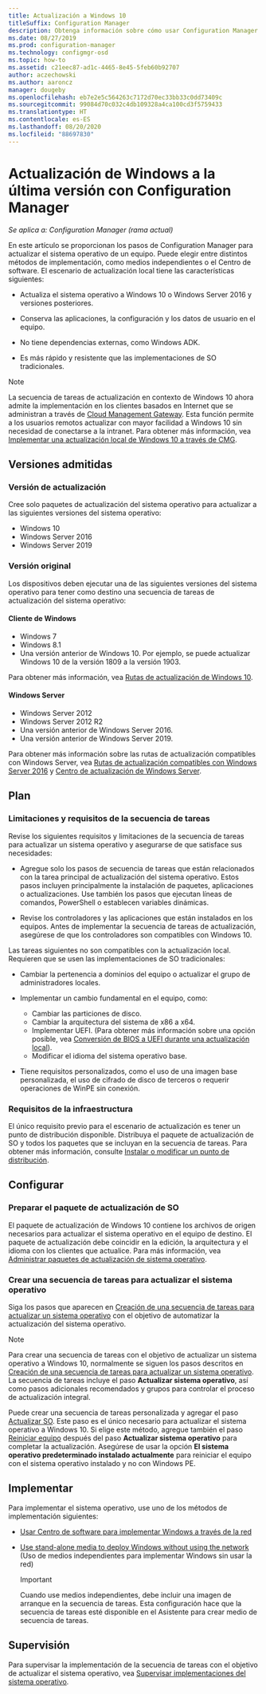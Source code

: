 ```yaml
---
title: Actualización a Windows 10
titleSuffix: Configuration Manager
description: Obtenga información sobre cómo usar Configuration Manager para actualizar un sistema operativo de Windows 7 o una versión posterior a Windows 10.
ms.date: 08/27/2019
ms.prod: configuration-manager
ms.technology: configmgr-osd
ms.topic: how-to
ms.assetid: c21eec87-ad1c-4465-8e45-5feb60b92707
author: aczechowski
ms.author: aaroncz
manager: dougeby
ms.openlocfilehash: eb7e2e5c564263c7172d70ec33bb33c0dd73409c
ms.sourcegitcommit: 99084d70c032c4db109328a4ca100cd3f5759433
ms.translationtype: HT
ms.contentlocale: es-ES
ms.lasthandoff: 08/20/2020
ms.locfileid: "88697830"
---
```

# <a name="upgrade-windows-to-the-latest-version-with-configuration-manager"></a>Actualización de Windows a la última versión con Configuration Manager

*Se aplica a: Configuration Manager (rama actual)*

En este artículo se proporcionan los pasos de Configuration Manager para actualizar el sistema operativo de un equipo. Puede elegir entre distintos métodos de implementación, como medios independientes o el Centro de software. El escenario de actualización local tiene las características siguientes:  

- Actualiza el sistema operativo a Windows 10 o Windows Server 2016 y versiones posteriores.

- Conserva las aplicaciones, la configuración y los datos de usuario en el equipo.

- No tiene dependencias externas, como Windows ADK.

- Es más rápido y resistente que las implementaciones de SO tradicionales.

> [!Note]  
> La secuencia de tareas de actualización en contexto de Windows 10 ahora admite la implementación en los clientes basados en Internet que se administran a través de [Cloud Management Gateway](../../core/clients/manage/cmg/plan-cloud-management-gateway.md). Esta función permite a los usuarios remotos actualizar con mayor facilidad a Windows 10 sin necesidad de conectarse a la intranet. Para obtener más información, vea [Implementar una actualización local de Windows 10 a través de CMG](deploy-a-task-sequence.md#deploy-windows-10-in-place-upgrade-via-cmg). <!-- 1357149 -->


## <a name="supported-versions"></a>Versiones admitidas

### <a name="upgrade-version"></a>Versión de actualización

Cree solo paquetes de actualización del sistema operativo para actualizar a las siguientes versiones del sistema operativo:

- Windows 10
- Windows Server 2016
- Windows Server 2019

### <a name="original-version"></a>Versión original

Los dispositivos deben ejecutar una de las siguientes versiones del sistema operativo para tener como destino una secuencia de tareas de actualización del sistema operativo:

#### <a name="windows-client"></a>Cliente de Windows

- Windows 7
- Windows 8.1
- Una versión anterior de Windows 10. Por ejemplo, se puede actualizar Windows 10 de la versión 1809 a la versión 1903.  

Para obtener más información, vea [Rutas de actualización de Windows 10](/windows/deployment/upgrade/windows-10-upgrade-paths).

#### <a name="windows-server"></a>Windows Server

- Windows Server 2012
- Windows Server 2012 R2
- Una versión anterior de Windows Server 2016.
- Una versión anterior de Windows Server 2019.

Para obtener más información sobre las rutas de actualización compatibles con Windows Server, vea [Rutas de actualización compatibles con Windows Server 2016](/windows-server/get-started/supported-upgrade-paths#upgrading-previous-retail-versions-of-windows-server-to-windows-server-2016) y [Centro de actualización de Windows Server](https://aka.ms/upgradecenter).


## <a name="plan"></a><a name="BKMK_Plan"></a> Plan  

### <a name="task-sequence-requirements-and-limitations"></a>Limitaciones y requisitos de la secuencia de tareas

Revise los siguientes requisitos y limitaciones de la secuencia de tareas para actualizar un sistema operativo y asegurarse de que satisface sus necesidades:  

- Agregue solo los pasos de secuencia de tareas que están relacionados con la tarea principal de actualización del sistema operativo. Estos pasos incluyen principalmente la instalación de paquetes, aplicaciones o actualizaciones. Use también los pasos que ejecutan líneas de comandos, PowerShell o establecen variables dinámicas.  

- Revise los controladores y las aplicaciones que están instalados en los equipos. Antes de implementar la secuencia de tareas de actualización, asegúrese de que los controladores son compatibles con Windows 10.  

Las tareas siguientes no son compatibles con la actualización local. Requieren que se usen las implementaciones de SO tradicionales:  

- Cambiar la pertenencia a dominios del equipo o actualizar el grupo de administradores locales.  

- Implementar un cambio fundamental en el equipo, como:

  - Cambiar las particiones de disco.
  - Cambiar la arquitectura del sistema de x86 a x64.
  - Implementar UEFI. (Para obtener más información sobre una opción posible, vea [Conversión de BIOS a UEFI durante una actualización local](task-sequence-steps-to-manage-bios-to-uefi-conversion.md#bkmk_ipu)).
  - Modificar el idioma del sistema operativo base.  

- Tiene requisitos personalizados, como el uso de una imagen base personalizada, el uso de cifrado de disco de terceros o requerir operaciones de WinPE sin conexión.  

### <a name="infrastructure-requirements"></a>Requisitos de la infraestructura  

El único requisito previo para el escenario de actualización es tener un punto de distribución disponible. Distribuya el paquete de actualización de SO y todos los paquetes que se incluyan en la secuencia de tareas. Para obtener más información, consulte [Instalar o modificar un punto de distribución](../../core/servers/deploy/configure/install-and-configure-distribution-points.md).


## <a name="configure"></a><a name="BKMK_Configure"></a> Configurar  

### <a name="prepare-the-os-upgrade-package"></a>Preparar el paquete de actualización de SO  

El paquete de actualización de Windows 10 contiene los archivos de origen necesarios para actualizar el sistema operativo en el equipo de destino. El paquete de actualización debe coincidir en la edición, la arquitectura y el idioma con los clientes que actualice. Para más información, vea [Administrar paquetes de actualización de sistema operativo](../get-started/manage-operating-system-upgrade-packages.md).  

### <a name="create-a-task-sequence-to-upgrade-the-os"></a>Crear una secuencia de tareas para actualizar el sistema operativo  

Siga los pasos que aparecen en [Creación de una secuencia de tareas para actualizar un sistema operativo](create-a-task-sequence-to-upgrade-an-operating-system.md) con el objetivo de automatizar la actualización del sistema operativo.  

> [!NOTE]  
> Para crear una secuencia de tareas con el objetivo de actualizar un sistema operativo a Windows 10, normalmente se siguen los pasos descritos en [Creación de una secuencia de tareas para actualizar un sistema operativo](create-a-task-sequence-to-upgrade-an-operating-system.md). La secuencia de tareas incluye el paso **Actualizar sistema operativo**, así como pasos adicionales recomendados y grupos para controlar el proceso de actualización integral.
>
> Puede crear una secuencia de tareas personalizada y agregar el paso [Actualizar SO](../understand/task-sequence-steps.md#BKMK_UpgradeOS). Este paso es el único necesario para actualizar el sistema operativo a Windows 10. Si elige este método, agregue también el paso [Reiniciar equipo](../understand/task-sequence-steps.md#BKMK_RestartComputer) después del paso **Actualizar sistema operativo** para completar la actualización. Asegúrese de usar la opción **El sistema operativo predeterminado instalado actualmente** para reiniciar el equipo con el sistema operativo instalado y no con Windows PE.  


## <a name="deploy"></a><a name="BKMK_Deploy"></a> Implementar  

Para implementar el sistema operativo, use uno de los métodos de implementación siguientes:  

- [Usar Centro de software para implementar Windows a través de la red](use-software-center-to-deploy-windows-over-the-network.md)  

- [Use stand-alone media to deploy Windows without using the network](use-stand-alone-media-to-deploy-windows-without-using-the-network.md) (Uso de medios independientes para implementar Windows sin usar la red)  

  > [!IMPORTANT]  
  > Cuando use medios independientes, debe incluir una imagen de arranque en la secuencia de tareas. Esta configuración hace que la secuencia de tareas esté disponible en el Asistente para crear medio de secuencia de tareas.


## <a name="monitor"></a>Supervisión  

Para supervisar la implementación de la secuencia de tareas con el objetivo de actualizar el sistema operativo, vea [Supervisar implementaciones del sistema operativo](monitor-operating-system-deployments.md).